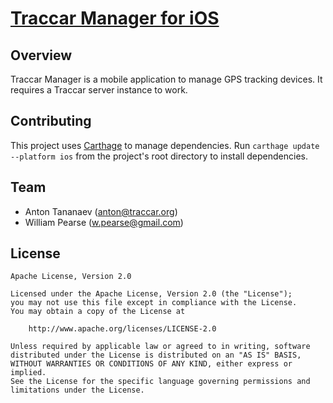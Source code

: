 # [Traccar Manager for iOS](https://www.traccar.org)

## Overview

Traccar Manager is a mobile application to manage GPS tracking devices. It requires a Traccar server instance to work.

## Contributing

This project uses [Carthage](https://github.com/Carthage/Carthage) to manage dependencies.  Run `carthage update --platform ios` from the project's root directory to install dependencies.

## Team

- Anton Tananaev ([anton@traccar.org](mailto:anton@traccar.org))
- William Pearse ([w.pearse@gmail.com](mailto:w.pearse@gmail.com))

## License

    Apache License, Version 2.0

    Licensed under the Apache License, Version 2.0 (the "License");
    you may not use this file except in compliance with the License.
    You may obtain a copy of the License at

        http://www.apache.org/licenses/LICENSE-2.0

    Unless required by applicable law or agreed to in writing, software
    distributed under the License is distributed on an "AS IS" BASIS,
    WITHOUT WARRANTIES OR CONDITIONS OF ANY KIND, either express or implied.
    See the License for the specific language governing permissions and
    limitations under the License.
